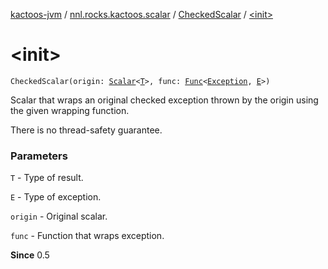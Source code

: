 [kactoos-jvm](../../index.md) / [nnl.rocks.kactoos.scalar](../index.md) / [CheckedScalar](index.md) / [&lt;init&gt;](./-init-.md)

# &lt;init&gt;

`CheckedScalar(origin: `[`Scalar`](../../nnl.rocks.kactoos/-scalar/index.md)`<`[`T`](index.md#T)`>, func: `[`Func`](../../nnl.rocks.kactoos/-func/index.md)`<`[`Exception`](https://kotlinlang.org/api/latest/jvm/stdlib/kotlin/-exception/index.html)`, `[`E`](index.md#E)`>)`

Scalar that wraps an original checked exception thrown by the origin using the given wrapping function.

There is no thread-safety guarantee.

### Parameters

`T` - Type of result.

`E` - Type of exception.

`origin` - Original scalar.

`func` - Function that wraps exception.

**Since**
0.5

